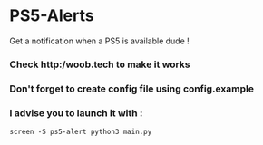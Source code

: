 # PS5-Alerts

Get a notification when a PS5 is available dude !


### Check http:/woob.tech to make it works

### Don't forget to create config file using config.example

### I advise you to launch it with :

```
screen -S ps5-alert python3 main.py
```
